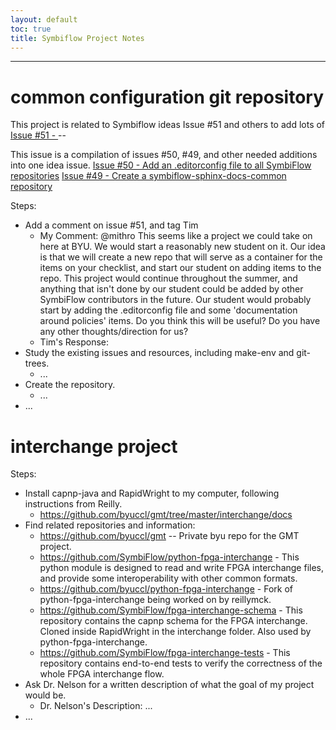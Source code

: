 ```yaml
---
layout: default
toc: true
title: Symbiflow Project Notes
---
```


---

# common configuration git repository

This project is related to Symbiflow ideas Issue #51 and others to add lots of 
[Issue #51 - ](https://github.com/SymbiFlow/ideas/issues/51) --

This issue is a compilation of issues #50, #49, and other needed additions into one idea issue.
[Issue #50 - Add an .editorconfig file to all SymbiFlow repositories](https://github.com/SymbiFlow/ideas/issues/50) 
[Issue #49 - Create a symbiflow-sphinx-docs-common repository](https://github.com/SymbiFlow/ideas/issues/49) 

Steps:
* Add a comment on issue #51, and tag Tim
  * My Comment: @mithro This seems like a project we could take on here at BYU. We would start a reasonably new student on it. Our idea is that we will create a new repo that will serve as a container for the items on your checklist, and start our student on adding items to the repo. This project would continue throughout the summer, and anything that isn't done by our student could be added by other SymbiFlow contributors in the future. Our student would probably start by adding the .editorconfig file and some 'documentation around policies' items. Do you think this will be useful? Do you have any other thoughts/direction for us?
  * Tim's Response: 
* Study the existing issues and resources, including make-env and git-trees.
  * ...
* Create the repository.
  * ...
* ...

# interchange project

Steps:
* Install capnp-java and RapidWright to my computer, following instructions from Reilly.
  * https://github.com/byuccl/gmt/tree/master/interchange/docs
* Find related repositories and information:
  * https://github.com/byuccl/gmt -- Private byu repo for the GMT project.
  * https://github.com/SymbiFlow/python-fpga-interchange - This python module is designed to read and write FPGA interchange files, and provide some interoperability with other common formats.
  * https://github.com/byuccl/python-fpga-interchange - Fork of python-fpga-interchange being worked on by reillymck.
  * https://github.com/SymbiFlow/fpga-interchange-schema - This repository contains the capnp schema for the FPGA interchange. Cloned inside RapidWright in the interchange folder. Also used by python-fpga-interchange.
  * https://github.com/SymbiFlow/fpga-interchange-tests - This repository contains end-to-end tests to verify the correctness of the whole FPGA interchange flow.
* Ask Dr. Nelson for a written description of what the goal of my project would be.
  * Dr. Nelson's Description: ...
* ...
